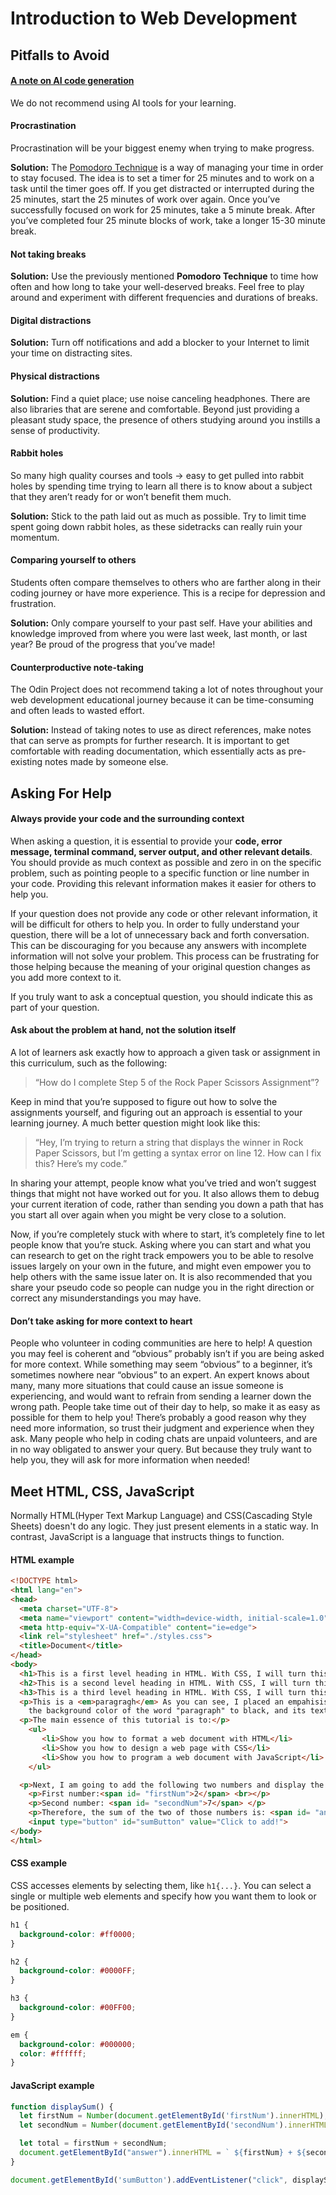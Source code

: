 # Introduction to Web Development

## Pitfalls to Avoid

#### [A note on AI code generation](https://www.theodinproject.com/lessons/foundations-motivation-and-mindset#a-note-on-ai-code-generation)

We do not recommend using AI tools for your learning.

#### Procrastination

Procrastination will be your biggest enemy when trying to make progress.

**Solution:** The [Pomodoro Technique](https://pomofocus.io) is a way of managing your time in order to stay focused. 
The idea is to set a timer for 25 minutes and to work on a task until the timer goes off.
If you get distracted or interrupted during the 25 minutes, start the 25 minutes of work over again.
Once you’ve successfully focused on work for 25 minutes, take a 5 minute break.
After you’ve completed four 25 minute blocks of work, take a longer 15-30 minute break.

#### Not taking breaks

**Solution:** Use the previously mentioned **Pomodoro Technique** to time how often and how long to take your well-deserved breaks. Feel free to play around and experiment with different frequencies and durations of breaks.

#### Digital distractions

**Solution:** Turn off notifications and add a blocker to your Internet to limit your time on distracting sites.

#### Physical distractions

**Solution:** Find a quiet place; use noise canceling headphones. There are also libraries that are serene and comfortable. Beyond just providing a pleasant study space, the presence of others studying around you instills a sense of productivity.

#### Rabbit holes

So many high quality courses and tools $\to$ easy to get pulled into rabbit holes by spending time trying to learn all there is to know about a subject that they aren’t ready for or won’t benefit them much.

**Solution:** Stick to the path laid out as much as possible. Try to limit time spent going down rabbit holes, as these sidetracks can really ruin your momentum.

#### Comparing yourself to others

Students often compare themselves to others who are farther along in their coding journey or have more experience. This is a recipe for depression and frustration.

**Solution:** Only compare yourself to your past self. Have your abilities and knowledge improved from where you were last week, last month, or last year? Be proud of the progress that you’ve made!

#### Counterproductive note-taking

The Odin Project does not recommend taking a lot of notes throughout your web development educational journey because it can be time-consuming and often leads to wasted effort.

**Solution:** Instead of taking notes to use as direct references, make notes that can serve as prompts for further research. It is important to get comfortable with reading documentation, which essentially acts as pre-existing notes made by someone else.



## Asking For Help

#### Always provide your code and the surrounding context

When asking a question, it is essential to provide your **code, error message, terminal command, server output, and other relevant details**. You should provide as much context as possible and zero in on the specific problem, such as pointing people to a specific function or line number in your code. Providing this relevant information makes it easier for others to help you.

If your question does not provide any code or other relevant information, it will be difficult for others to help you. In order to fully understand your question, there will be a lot of unnecessary back and forth conversation. This can be discouraging for you because any answers with incomplete information will not solve your problem. This process can be frustrating for those helping because the meaning of your original question changes as you add more context to it. 

If you truly want to ask a conceptual question, you should indicate this as part of your question.

#### Ask about the problem at hand, not the solution itself

A lot of learners ask exactly how to approach a given task or assignment in this curriculum, such as the following:

>  “How do I complete Step 5 of the Rock Paper Scissors Assignment”?

Keep in mind that you’re supposed to figure out how to solve the assignments yourself, and figuring out an approach is essential to your learning journey. A much better question might look like this:

>  “Hey, I’m trying to return a string that displays the winner in Rock Paper Scissors, but I’m getting a syntax error on line 12. How can I fix this? Here’s my code.”

In sharing your attempt, people know what you’ve tried and won’t suggest things that might not have worked out for you. It also allows them to debug your current iteration of code, rather than sending you down a path that has you start all over again when you might be very close to a solution.

Now, if you’re completely stuck with where to start, it’s completely fine to let people know that you’re stuck. Asking where you can start and what you can research to get on the right track empowers you to be able to resolve issues largely on your own in the future, and might even empower you to help others with the same issue later on. It is also recommended that you share your pseudo code so people can nudge you in the right direction or correct any misunderstandings you may have.

#### Don’t take asking for more context to heart

People who volunteer in coding communities are here to help! A question you may feel is coherent and “obvious” probably isn’t if you are being asked for more context. While something may seem “obvious” to a beginner, it’s sometimes nowhere near “obvious” to an expert. An expert knows about many, many more situations that could cause an issue someone is experiencing, and would want to refrain from sending a learner down the wrong path. People take time out of their day to help, so make it as easy as possible for them to help you! There’s probably a good reason why they need more information, so trust their judgment and experience when they ask. Many people who help in coding chats are unpaid volunteers, and are in no way obligated to answer your query. But because they truly want to help you, they will ask for more information when needed!



## Meet HTML, CSS, JavaScript

Normally HTML(Hyper Text Markup Language) and CSS(Cascading Style Sheets) doesn't do any logic. They just present elements in a static way. In contrast, JavaScript is a language that instructs things to function.

#### HTML example

```html
<!DOCTYPE html>
<html lang="en">
<head>
  <meta charset="UTF-8">
  <meta name="viewport" content="width=device-width, initial-scale=1.0">
  <meta http-equiv="X-UA-Compatible" content="ie=edge">
  <link rel="stylesheet" href="./styles.css">
  <title>Document</title>
</head>
<body>
  <h1>This is a first level heading in HTML. With CSS, I will turn this into red color</h1>
  <h2>This is a second level heading in HTML. With CSS, I will turn this into blue color</h2>
  <h3>This is a third level heading in HTML. With CSS, I will turn this into green color</h3>
  <p>This is a <em>paragragh</em> As you can see, I placed an empahisis on the word "paragraph". Now, I will change also
    the background color of the word "paragraph" to black, and its text color  to green, all with just CSS.</p>
  <p>The main essence of this tutorial is to:</p>
    <ul>
       <li>Show you how to format a web document with HTML</li>
       <li>Show you how to design a web page with CSS</li>
       <li>Show you how to program a web document with JavaScript</li>
    </ul>

  <p>Next, I am going to add the following two numbers and display the result, all with JavaScript<p/>
    <p>First number:<span id= "firstNum">2</span> <br></p>
    <p>Second number: <span id= "secondNum">7</span> </p>
    <p>Therefore, the sum of the two of those numbers is: <span id= "answer">(placeholder for the answer)</span></p>
    <input type="button" id="sumButton" value="Click to add!">
</body>
</html>
```

#### CSS example

CSS accesses elements by selecting them, like `h1{...}`. You can select a single or multiple web elements and specify how you want them to look or be positioned.

```css
h1 {
  background-color: #ff0000;
}

h2 {
  background-color: #0000FF;
}

h3 {
  background-color: #00FF00;
}

em {
  background-color: #000000;
  color: #ffffff;
}
```

#### JavaScript example

```js
function displaySum() {
  let firstNum = Number(document.getElementById('firstNum').innerHTML);
  let secondNum = Number(document.getElementById('secondNum').innerHTML);

  let total = firstNum + secondNum;
  document.getElementById("answer").innerHTML = ` ${firstNum} + ${secondNum}, equals to ${total}` ;
}

document.getElementById('sumButton').addEventListener("click", displaySum);
```

